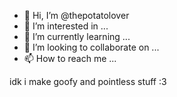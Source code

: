 - 👋 Hi, I’m @thepotatolover
- 👀 I’m interested in ...
- 🌱 I’m currently learning ...
- 💞️ I’m looking to collaborate on ...
- 📫 How to reach me ...

idk i make goofy and pointless stuff :3

<!---
thepotatolover/thepotatolover is a ✨ special ✨ repository because its `README.md` (this file) appears on your GitHub profile.
You can click the Preview link to take a look at your changes.
--->
